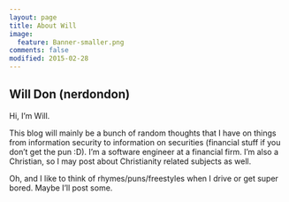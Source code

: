 ```yaml
---
layout: page
title: About Will
image:
  feature: Banner-smaller.png
comments: false
modified: 2015-02-28
---
```


## Will Don (nerdondon)

Hi, I’m Will.

This blog will mainly be a bunch of random thoughts that I have on things from information security to information on securities (financial stuff if you don’t get the pun :D). I’m a software engineer at a financial firm. I’m also a Christian, so I may post about Christianity related subjects as well.

Oh, and I like to think of rhymes/puns/freestyles when I drive or get super bored. Maybe I’ll post some.